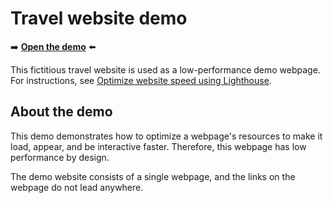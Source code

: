 # Travel website demo

➡️ **[Open the demo](https://microsoftedge.github.io/Demos/travel-site/)** ⬅️

This fictitious travel website is used as a low-performance demo webpage.  For instructions, see [Optimize website speed using Lighthouse](https://learn.microsoft.com/microsoft-edge/devtools/speed/get-started).


## About the demo

This demo demonstrates how to optimize a webpage's resources to make it load, appear, and be interactive faster.  Therefore, this webpage has low performance by design.

The demo website consists of a single webpage, and the links on the webpage do not lead anywhere.

